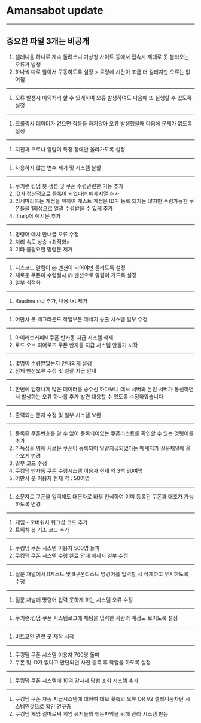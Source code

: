 # Amansabot update
-----
중요한 파일 3개는 비공개
-----
1. 셀레니움 하나로 계속 돌려쓰니 기상청 사이트 등에서 접속시 제대로 못 불러오는 오류가 발생
2. 하나씩 따로 알아서 구동하도록 설정 > 로딩에 시간이 조금 더 걸리지만 오류는 없어짐
-----
1. 오류 발생시 예외처리 할 수 있게하여 오류 발생하여도 다음에 또 실행할 수 있도록 설정
-----
1. 크롤링시 데이터가 없으면 작동을 하지않아 오류 발생했을때 다음에 문제가 없도록 설정
-----
1. 지진과 코로나 알람이 특정 창에만 올라가도록 설정
-----
1. 사용하지 않는 변수 제거 및 시스템 분할
-----
1. 쿠키런 킹덤 봇 생성 및 쿠폰 수령관련한 기능 추가
2. ID가 정상적으로 등록이 되었다는 메세지열 추가
3. 리세마라하는 계정을 위하여 게스트 계정은 ID가 등록 되지는 않지만 수령가능한 쿠폰들을 1회성으로 일괄 수령받을 수 있게 추가
4. !!help에 예시문 추가
-----
1. 명령어 예시 안내글 오류 수정
2. 처리 속도 상승 <최적화>
3. 기타 불필요한 명령문 제거
-----
1. 디스코드 알림이 @ 멘션이 되어야만 울리도록 설정
2. 새로운 쿠폰이 수령될시 @ 멘션으로 알림이 가도록 설정
3. 일부 최적화
-----
1. Readme.md 추가, 내용.txt 제거
-----
1. 어만사 봇 백그라운드 작업부분 메세지 송출 시스템 일부 수정
-----
1. 아이러브커피N 쿠폰 반자동 지급 시스템 삭제
2. 로드 오브 히어로즈 쿠폰 반자동 지급 시스템 만들기 시작
-----
1. 몇명이 수령받았는지 안내되게 설정
2. 전체 멘션오류 수정 및 일괄 지급 안내
-----
1. 한번에 엄청나게 많은 데이터를 송수신 하다보니 데브 서버와 본인 서버가 통신하면서 발생하는 오류 하나를 추가 발견 대응할 수 있도록 수정하였습니다
-----
1. 출력되는 문자 수정 및 일부 시스템 보완
-----
1. 등록된 쿠폰번호를 알 수 없어 등록되어있는 쿠폰리스트를 확인할 수 있는 명령어를 추가
2. 가독성을 위해 새로운 쿠폰이 등록되어 일괄지급되었다는 메세지가 질문채널에 올라오게 변경
3. 일부 코드 수정
4. 쿠킹덤 반자동 쿠폰 수령시스템 이용자 현재 약 3백 90여명
5. 어만사 봇 이용자 현재 약 : 50여명
-----
1. 소문자로 쿠폰을 입력해도 대문자로 바꿔 인식하여 이미 등록된 쿠폰과 대조가 가능하도록 변경
-----
1. 게임 - 오버워치 워크샵 코드 추가
2. 트위치 봇 기초 코드 추가
-----
1. 쿠킹덤 쿠폰 시스템 이용자 500명 돌파
2. 쿠킹덤 쿠폰 시스템 수령 완료 안내 메세지 일부 수정
-----
1. 질문 채널에서 !!게스트 및 !!쿠폰리스트 명령어를 입력할 시 삭제하고 무시하도록 수정
----
1. 질문 채널에 명령어 입력 못하게 하는 시스템 오류 수정
----
1. 쿠키런:킹덤 쿠폰 시스템로그에 채팅을 입력한 사람의 계정도 보이도록 설정
----
1. 비트코인 관련 봇 제작 시작
----
1. 쿠킹덤 쿠폰 시스템 이용자 700명 돌파
2. 쿠폰 및 ID가 없다고 판단되면 사전 등록 후 작업을 하도록 설정
----
1. 쿠킹덤 쿠폰 시스템에 10억 감사제 당첨 조회 시스템 추가
----
1. 쿠킹덤 쿠폰 자동 지급시스템에 대하여 데브 횟측의 오류 OR V2 셀레니움차단 시스템인것으로 확인 연구중
2. 쿠킹덤 게임 길마로써 게임 유저들의 행동파악을 위해 관리 시스템 만듬